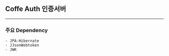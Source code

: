 ## Coffe Auth 인증서버

---

### 주요 Dependency
    - JPA-Hibernate 
    - JJsonWebtoken 
    - JWK



   